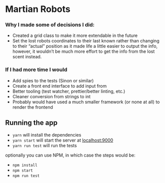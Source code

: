 # Martian Robots

### Why I made some of decisions I did:
- Created a grid class to make it more extendable in the future
- Set the lost robots coordinates to their last known rather than changing to their “actual” position as it made life a little easier to output the info, however, it wouldn’t be much more effort to get the info from the lost scent instead.

### If I had more time I would
- Add spies to the tests (Sinon or similar)
- Create a front end interface to add input from
- Better tooling (test watcher, prettier/better linting, etc.)
- Cleaner conversion from strings to int
- Probably would have used a much smaller framework (or none at all) to render the frontend

## Running the app
- `yarn` will install the dependencies
- `yarn start` will start the server at [localhost:9000](http://localhost:9000)
- `yarn run test` will run the tests

optionally you can use NPM, in which case the steps would be:
- `npm install`
- `npm start`
- `npm run test`
